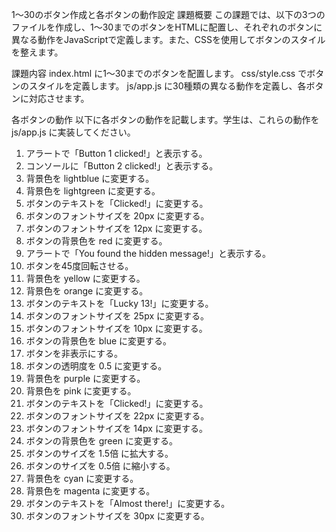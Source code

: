 1～30のボタン作成と各ボタンの動作設定
課題概要
この課題では、以下の3つのファイルを作成し、1～30までのボタンをHTMLに配置し、それぞれのボタンに異なる動作をJavaScriptで定義します。また、CSSを使用してボタンのスタイルを整えます。

課題内容
index.html に1～30までのボタンを配置します。
css/style.css でボタンのスタイルを定義します。
js/app.js に30種類の異なる動作を定義し、各ボタンに対応させます。

各ボタンの動作
以下に各ボタンの動作を記載します。学生は、これらの動作を js/app.js に実装してください。

1. アラートで「Button 1 clicked!」と表示する。
1. コンソールに「Button 2 clicked!」と表示する。
1. 背景色を lightblue に変更する。
1. 背景色を lightgreen に変更する。
1. ボタンのテキストを「Clicked!」に変更する。
1. ボタンのフォントサイズを 20px に変更する。
1. ボタンのフォントサイズを 12px に変更する。
1. ボタンの背景色を red に変更する。
1. アラートで「You found the hidden message!」と表示する。
1. ボタンを45度回転させる。
1. 背景色を yellow に変更する。
1. 背景色を orange に変更する。
1. ボタンのテキストを「Lucky 13!」に変更する。
1. ボタンのフォントサイズを 25px に変更する。
1. ボタンのフォントサイズを 10px に変更する。
1. ボタンの背景色を blue に変更する。
1. ボタンを非表示にする。
1. ボタンの透明度を 0.5 に変更する。
1. 背景色を purple に変更する。
1. 背景色を pink に変更する。
1. ボタンのテキストを「Clicked!」に変更する。
1. ボタンのフォントサイズを 22px に変更する。
1. ボタンのフォントサイズを 14px に変更する。
1. ボタンの背景色を green に変更する。
1. ボタンのサイズを 1.5倍 に拡大する。
1. ボタンのサイズを 0.5倍 に縮小する。
1. 背景色を cyan に変更する。
1. 背景色を magenta に変更する。
1. ボタンのテキストを「Almost there!」に変更する。
1. ボタンのフォントサイズを 30px に変更する。
